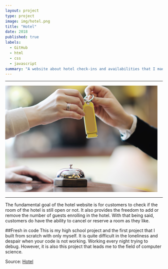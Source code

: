 ```yaml
---
layout: project
type: project
image: img/hotel.png
title: "Hotel"
date: 2018
published: true
labels:
  - GitHub
  - html
  - css
  - javascript
summary: "A website about hotel check-ins and availabilities that I made in high school."
---
```

<hr>
<img class="img-fluid" src="../img/hotel1.png">
<hr>
The fundamental goal of the hotel website is for customers to check if the room of the hotel is still
open or not. It also provides the freedom to add or remove the number of guests enrolling in the hotel.
With that being said, customers do have the ability to cancel or reserve a room as they like.

##Fresh in code
This is my high school project and the first project that I built from scratch with only myself. It is quite difficult in the loneliness and despair when your 
code is not working. Working every night trying to debug. However, it is also this project that leads me to the field of computer science. 


Source: <a href="https://github.com/HHeOC/hotel"><i class="large github icon "></i>Hotel</a>
